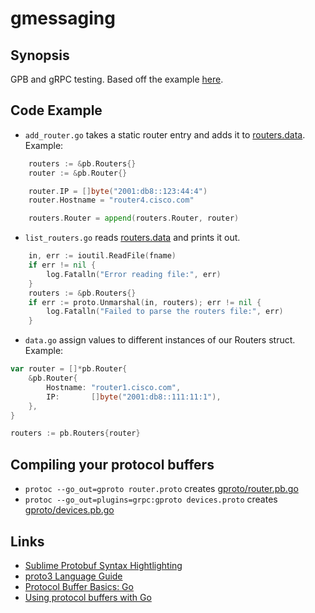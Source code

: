 # gmessaging

## Synopsis

GPB and gRPC testing. Based off the example [here](https://github.com/google/protobuf/tree/master/examples).

## Code Example

* `add_router.go` takes a static router entry and adds it to [routers.data](routers.data). Example:

```go
	routers := &pb.Routers{}
	router := &pb.Router{}

	router.IP = []byte("2001:db8::123:44:4")
	router.Hostname = "router4.cisco.com"

	routers.Router = append(routers.Router, router)
```

* `list_routers.go` reads [routers.data](routers.data) and prints it out.

```go
	in, err := ioutil.ReadFile(fname)
	if err != nil {
		log.Fatalln("Error reading file:", err)
	}
	routers := &pb.Routers{}
	if err := proto.Unmarshal(in, routers); err != nil {
		log.Fatalln("Failed to parse the routers file:", err)
	}
```

* `data.go` assign values to different instances of our Routers struct. Example:

```go
var router = []*pb.Router{
	&pb.Router{
		Hostname: "router1.cisco.com",
		IP:       []byte("2001:db8::111:11:1"),
	},
}

routers := pb.Routers{router}
```

## Compiling your protocol buffers

* `protoc --go_out=gproto router.proto` creates [gproto/router.pb.go](gproto/router.pb.go)
* `protoc --go_out=plugins=grpc:gproto devices.proto` creates [gproto/devices.pb.go](gproto/devices.pb.go)

## Links

* [Sublime Protobuf Syntax Hightlighting](https://packagecontrol.io/packages/Protobuf%20Syntax%20Hightlighting)
* [proto3 Language Guide](https://developers.google.com/protocol-buffers/docs/proto3)
* [Protocol Buffer Basics: Go](https://developers.google.com/protocol-buffers/docs/gotutorial)
* [Using protocol buffers with Go](https://github.com/golang/protobuf#using-protocol-buffers-with-go)